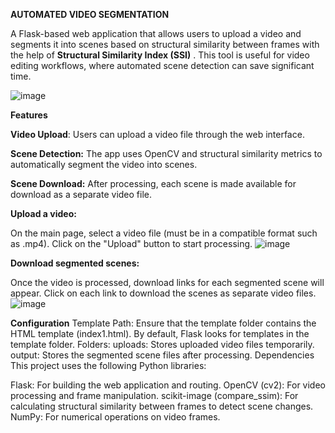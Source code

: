 **AUTOMATED VIDEO SEGMENTATION**

A Flask-based web application that allows users to upload a video and segments it into scenes based on structural similarity between frames with the help of **Structural Similarity Index (SSI)** . This tool is useful for video editing workflows, where automated scene detection can save significant time.



![image](https://github.com/user-attachments/assets/3a90c302-5114-4a86-9099-0d0002a215bc)


**Features**

**Video Upload**: Users can upload a video file through the web interface.

**Scene Detection:** The app uses OpenCV and structural similarity metrics to automatically segment the video into scenes.

**Scene Download:** After processing, each scene is made available for download as a separate video file.

**Upload a video:**

On the main page, select a video file (must be in a compatible format such as .mp4).
Click on the "Upload" button to start processing.
![image](https://github.com/user-attachments/assets/6759853a-afc1-48e1-9552-ec5e49732505)

**Download segmented scenes:**

Once the video is processed, download links for each segmented scene will appear.
Click on each link to download the scenes as separate video files.
![image](https://github.com/user-attachments/assets/90d334ea-aa01-41c1-810c-62b60ed7cceb)

**Configuration**
Template Path: Ensure that the template folder contains the HTML template (index1.html). By default, Flask looks for templates in the template folder.
Folders:
uploads: Stores uploaded video files temporarily.
output: Stores the segmented scene files after processing.
Dependencies
This project uses the following Python libraries:

Flask: For building the web application and routing.
OpenCV (cv2): For video processing and frame manipulation.
scikit-image (compare_ssim): For calculating structural similarity between frames to detect scene changes.
NumPy: For numerical operations on video frames.

